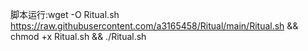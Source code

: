 脚本运行:wget -O Ritual.sh https://raw.githubusercontent.com/a3165458/Ritual/main/Ritual.sh && chmod +x Ritual.sh && ./Ritual.sh

